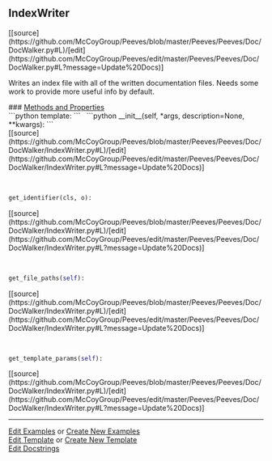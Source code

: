 ## <a id="Peeves.Peeves.Doc.DocWalker.IndexWriter">IndexWriter</a> 

<div class="docs-source-link" markdown="1">
[[source](https://github.com/McCoyGroup/Peeves/blob/master/Peeves/Peeves/Doc/DocWalker.py#L)/[edit](https://github.com/McCoyGroup/Peeves/edit/master/Peeves/Peeves/Doc/DocWalker.py#L?message=Update%20Docs)]
</div>

Writes an index file with all of the
written documentation files.
Needs some work to provide more useful info by default.







<div class="collapsible-section">
 <div class="collapsible-section collapsible-section-header" markdown="1">
### <a class="collapse-link" data-toggle="collapse" href="#methods" markdown="1"> Methods and Properties</a> <a class="float-right" data-toggle="collapse" href="#methods"><i class="fa fa-chevron-down"></i></a>
 </div>
 <div class="collapsible-section collapsible-section-body collapse show" id="methods" markdown="1">
 ```python
template: <class 'str'>
```
<a id="Peeves.Peeves.Doc.DocWalker.IndexWriter.__init__" class="docs-object-method">&nbsp;</a> 
```python
__init__(self, *args, description=None, **kwargs): 
```
<div class="docs-source-link" markdown="1">
[[source](https://github.com/McCoyGroup/Peeves/blob/master/Peeves/Peeves/Doc/DocWalker/IndexWriter.py#L)/[edit](https://github.com/McCoyGroup/Peeves/edit/master/Peeves/Peeves/Doc/DocWalker/IndexWriter.py#L?message=Update%20Docs)]
</div>


<a id="Peeves.Peeves.Doc.DocWalker.IndexWriter.get_identifier" class="docs-object-method">&nbsp;</a> 
```python
get_identifier(cls, o): 
```
<div class="docs-source-link" markdown="1">
[[source](https://github.com/McCoyGroup/Peeves/blob/master/Peeves/Peeves/Doc/DocWalker/IndexWriter.py#L)/[edit](https://github.com/McCoyGroup/Peeves/edit/master/Peeves/Peeves/Doc/DocWalker/IndexWriter.py#L?message=Update%20Docs)]
</div>


<a id="Peeves.Peeves.Doc.DocWalker.IndexWriter.get_file_paths" class="docs-object-method">&nbsp;</a> 
```python
get_file_paths(self): 
```
<div class="docs-source-link" markdown="1">
[[source](https://github.com/McCoyGroup/Peeves/blob/master/Peeves/Peeves/Doc/DocWalker/IndexWriter.py#L)/[edit](https://github.com/McCoyGroup/Peeves/edit/master/Peeves/Peeves/Doc/DocWalker/IndexWriter.py#L?message=Update%20Docs)]
</div>


<a id="Peeves.Peeves.Doc.DocWalker.IndexWriter.get_template_params" class="docs-object-method">&nbsp;</a> 
```python
get_template_params(self): 
```
<div class="docs-source-link" markdown="1">
[[source](https://github.com/McCoyGroup/Peeves/blob/master/Peeves/Peeves/Doc/DocWalker/IndexWriter.py#L)/[edit](https://github.com/McCoyGroup/Peeves/edit/master/Peeves/Peeves/Doc/DocWalker/IndexWriter.py#L?message=Update%20Docs)]
</div>
 </div>
</div>











---

[Edit Examples](https://github.com/McCoyGroup/Peeves/edit/gh-pages/ci/examples/Peeves/Peeves/Doc/DocWalker/IndexWriter.md) or 
[Create New Examples](https://github.com/McCoyGroup/Peeves/new/gh-pages/?filename=ci/examples/Peeves/Peeves/Doc/DocWalker/IndexWriter.md) <br/>
[Edit Template](https://github.com/McCoyGroup/Peeves/edit/gh-pages/ci/docs/Peeves/Peeves/Doc/DocWalker/IndexWriter.md) or 
[Create New Template](https://github.com/McCoyGroup/Peeves/new/gh-pages/?filename=ci/docs/templates/Peeves/Peeves/Doc/DocWalker/IndexWriter.md) <br/>
[Edit Docstrings](https://github.com/McCoyGroup/Peeves/edit/master/Peeves/Peeves/Doc/DocWalker.py#L?message=Update%20Docs)